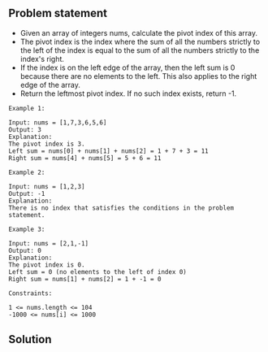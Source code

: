 ## Problem statement

- Given an array of integers nums, calculate the pivot index of this array.
- The pivot index is the index where the sum of all the numbers strictly to the left of the index is equal to the sum of all the numbers strictly to the index's right.
- If the index is on the left edge of the array, then the left sum is 0 because there are no elements to the left. This also applies to the right edge of the array.
- Return the leftmost pivot index. If no such index exists, return -1.
```
Example 1:

Input: nums = [1,7,3,6,5,6]
Output: 3
Explanation:
The pivot index is 3.
Left sum = nums[0] + nums[1] + nums[2] = 1 + 7 + 3 = 11
Right sum = nums[4] + nums[5] = 5 + 6 = 11
```
```
Example 2:

Input: nums = [1,2,3]
Output: -1
Explanation:
There is no index that satisfies the conditions in the problem statement.
```
```
Example 3:

Input: nums = [2,1,-1]
Output: 0
Explanation:
The pivot index is 0.
Left sum = 0 (no elements to the left of index 0)
Right sum = nums[1] + nums[2] = 1 + -1 = 0
```
```
Constraints:

1 <= nums.length <= 104
-1000 <= nums[i] <= 1000
```

## Solution
